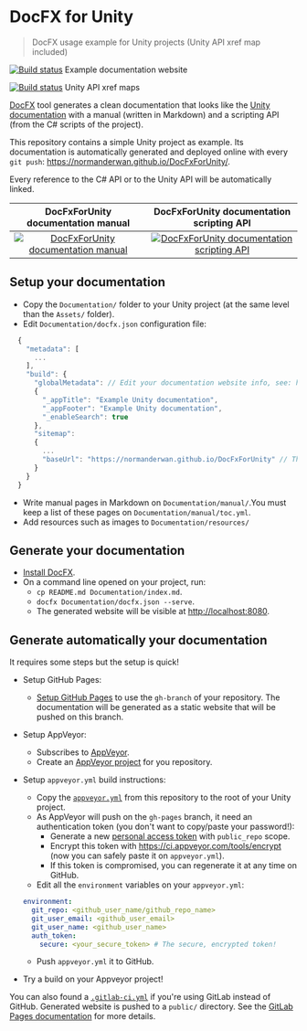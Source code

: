 # DocFX for Unity

> DocFX usage example for Unity projects (Unity API xref map included)

[![Build status](https://ci.appveyor.com/api/projects/status/00mejohk0tfxqy7x/branch/master?svg=true)](https://ci.appveyor.com/project/NormandErwan/docfxforunity/branch/master) Example documentation website

[![Build status](https://ci.appveyor.com/api/projects/status/00mejohk0tfxqy7x/branch/UnityXrefMaps?svg=true)](https://ci.appveyor.com/project/NormandErwan/docfxforunity/branch/UnityXrefMaps) Unity API xref maps

[DocFX](https://dotnet.github.io/docfx/) tool generates a clean documentation that looks like the
[Unity documentation](https://docs.unity3d.com/Manual/index.html) with a manual (written in Markdown) and a scripting
API (from the C# scripts of the project).

This repository contains a simple Unity project as example. Its documentation is automatically generated and deployed
online with every `git push`: <https://normanderwan.github.io/DocFxForUnity/>.

Every reference to the C# API or to the Unity API will be automatically linked.

| DocFxForUnity documentation manual | DocFxForUnity documentation scripting API |
|:----------------------------------:|:-----------------------------------------:|
| [![DocFxForUnity documentation manual](https://normanderwan.github.io/DocFxForUnity/resources/ExampleManual.png)](https://normanderwan.github.io/DocFxForUnity/manual/coniunctis.html) | [![DocFxForUnity documentation scripting API](https://normanderwan.github.io/DocFxForUnity/resources/ExampleScriptingApi.png)](https://normanderwan.github.io/DocFxForUnity/api/DocFxForUnity.Player.html) |

## Setup your documentation

- Copy the `Documentation/` folder to your Unity project (at the same level than the `Assets/` folder).
- Edit `Documentation/docfx.json` configuration file:

```javascript
  {
    "metadata": [
      ...
    ],
    "build": {
      "globalMetadata": // Edit your documentation website info, see: https://dotnet.github.io/docfx/tutorial/docfx.exe_user_manual.html#322-reserved-metadata
      {
        "_appTitle": "Example Unity documentation",
        "_appFooter": "Example Unity documentation",
        "_enableSearch": true
      },
      "sitemap":
      {
        ...
        "baseUrl": "https://normanderwan.github.io/DocFxForUnity" // The URL of your documentation website
      }
    }
  }
```
- Write manual pages in Markdown on `Documentation/manual/`.You must keep a list of these pages on
 `Documentation/manual/toc.yml`.
- Add resources such as images to `Documentation/resources/`

## Generate your documentation

- [Install DocFX](https://dotnet.github.io/docfx/tutorial/docfx_getting_started.html#2-use-docfx-as-a-command-line-tool).
- On a command line opened on your project, run:
  - `cp README.md Documentation/index.md`.
  - `docfx Documentation/docfx.json --serve`.
  - The generated website will be visible at <http://localhost:8080>.

## Generate automatically your documentation

It requires some steps but the setup is quick!

- Setup GitHub Pages:
  - [Setup GitHub Pages](https://help.github.com/en/articles/configuring-a-publishing-source-for-github-pages) to use the `gh-branch` of your repository. The documentation will be generated as a static website that will be pushed on this branch.
- Setup AppVeyor:
  - Subscribes to [AppVeyor](https://www.appveyor.com/).
  - Create an [AppVeyor project](https://ci.appveyor.com/projects/new) for you repository.
- Setup `appveyor.yml` build instructions:
  - Copy the [`appveyor.yml`](https://github.com/NormandErwan/DocFxForUnity/blob/master/appveyor.yml) from this repository to the root of your Unity project.
  - As AppVeyor will push on the `gh-pages` branch, it need an authentication token (you don't want to copy/paste your password!):
    - Generate a new [personal access token](https://github.com/settings/tokens) with `public_repo` scope.
    - Encrypt this token with <https://ci.appveyor.com/tools/encrypt> (now you can safely paste it on `appveyor.yml`).
    - If this token is compromised, you can regenerate it at any time on GitHub.
  - Edit all the `environment` variables on your `appveyor.yml`:

  ```yaml
  environment:
    git_repo: <github_user_name/github_repo_name>
    git_user_email: <github_user_email>
    git_user_name: <github_user_name>
    auth_token:
      secure: <your_secure_token> # The secure, encrypted token!
  ```

  - Push `appveyor.yml` it to GitHub.
- Try a build on your Appveyor project!

You can also found a [`.gitlab-ci.yml`](https://github.com/NormandErwan/DocFxForUnity/blob/master/.gitlab-ci.yml)
if you're using GitLab instead of GitHub. Generated website is pushed to a `public/` directory. See the
[GitLab Pages documentation](https://docs.gitlab.com/ee/user/project/pages/getting_started_part_four.html) for more
details.
